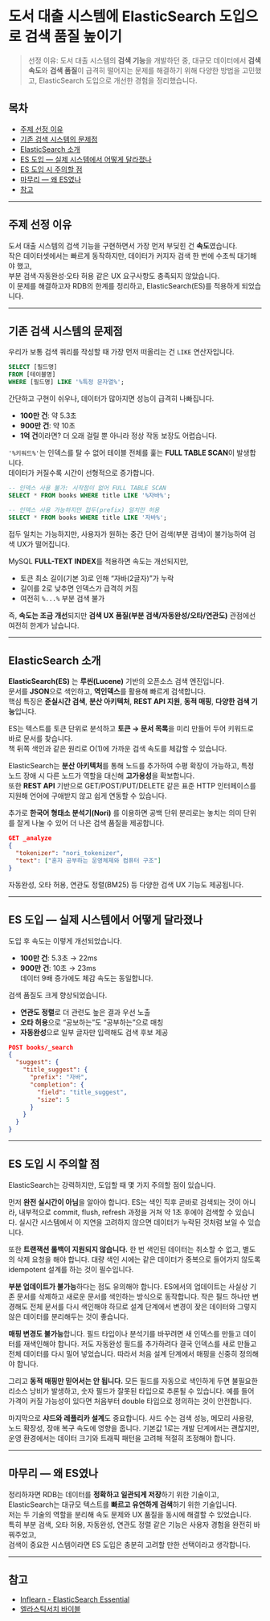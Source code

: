 # 도서 대출 시스템에 ElasticSearch 도입으로 검색 품질 높이기

> 선정 이유: 도서 대출 시스템의 **검색 기능**을 개발하던 중, 대규모 데이터에서 **검색 속도**와 **검색 품질**이 급격히 떨어지는 문제를 해결하기 위해 다양한 방법을 고민했고, ElasticSearch 도입으로 개선한 경험을 정리했습니다.

## 목차
- [주제 선정 이유](#주제-선정-이유)
- [기존 검색 시스템의 문제점](#기존-검색-시스템의-문제점)
- [ElasticSearch 소개](#elasticsearch-소개)
- [ES 도입 — 실제 시스템에서 어떻게 달라졌나](#es-도입--실제-시스템에서-어떻게-달라졌나)
- [ES 도입 시 주의할 점](#es-도입-시-주의할-점)
- [마무리 — 왜 ES였나](#마무리--왜-es였나)
- [참고](#참고)

---

## 주제 선정 이유
도서 대출 시스템의 검색 기능을 구현하면서 가장 먼저 부딪힌 건 **속도**였습니다.  
작은 데이터셋에서는 빠르게 동작하지만, 데이터가 커지자 검색 한 번에 수초씩 대기해야 했고,  
부분 검색·자동완성·오타 허용 같은 UX 요구사항도 충족되지 않았습니다.  
이 문제를 해결하고자 RDB의 한계를 정리하고, ElasticSearch(ES)를 적용하게 되었습니다.

---

## 기존 검색 시스템의 문제점

우리가 보통 검색 쿼리를 작성할 때 가장 먼저 떠올리는 건 `LIKE` 연산자입니다.

```sql
SELECT [필드명]
FROM [테이블명]
WHERE [필드명] LIKE '%특정 문자열%';
```

간단하고 구현이 쉬우나, 데이터가 많아지면 성능이 급격히 나빠집니다.

- **100만 건**: 약 5.3초
- **900만 건**: 약 10초
- **1억 건**이라면? 더 오래 걸릴 뿐 아니라 정상 작동 보장도 어렵습니다.

`'%키워드%'`는 인덱스를 탈 수 없어 테이블 전체를 훑는 **FULL TABLE SCAN**이 발생합니다.  
데이터가 커질수록 시간이 선형적으로 증가합니다.

```sql
-- 인덱스 사용 불가: 시작점이 없어 FULL TABLE SCAN
SELECT * FROM books WHERE title LIKE '%자바%';

-- 인덱스 사용 가능하지만 접두(prefix) 일치만 허용
SELECT * FROM books WHERE title LIKE '자바%';
```

접두 일치는 가능하지만, 사용자가 원하는 중간 단어 검색(부분 검색)이 불가능하여 검색 UX가 떨어집니다.

MySQL **FULL-TEXT INDEX**를 적용하면 속도는 개선되지만,
- 토큰 최소 길이(기본 3)로 인해 “자바(2글자)”가 누락
- 길이를 2로 낮추면 인덱스가 급격히 커짐
- 여전히 `%...%` 부분 검색 불가

즉, **속도는 조금 개선**되지만 **검색 UX 품질(부분 검색/자동완성/오타/연관도)** 관점에선 여전히 한계가 남습니다.

---

## ElasticSearch 소개

**ElasticSearch(ES)** 는 **루씬(Lucene)** 기반의 오픈소스 검색 엔진입니다.  
문서를 **JSON**으로 색인하고, **역인덱스**를 활용해 빠르게 검색합니다.  
핵심 특징은 **준실시간 검색**, **분산 아키텍처**, **REST API 지원**, **동적 매핑**, **다양한 검색 기능**입니다.

ES는 텍스트를 토큰 단위로 분석하고 **토큰 → 문서 목록**을 미리 만들어 두어 키워드로 바로 문서를 찾습니다.  
책 뒤쪽 색인과 같은 원리로 O(1)에 가까운 검색 속도를 체감할 수 있습니다.

ElasticSearch는 **분산 아키텍처**를 통해 노드를 추가하여 수평 확장이 가능하고, 특정 노드 장애 시 다른 노드가 역할을 대신해 **고가용성**을 확보합니다.  
또한 **REST API** 기반으로 GET/POST/PUT/DELETE 같은 표준 HTTP 인터페이스를 지원해 언어에 구애받지 않고 쉽게 연동할 수 있습니다.

추가로 **한국어 형태소 분석기(Nori)** 를 이용하면 공백 단위 분리로는 놓치는 의미 단위를 잘게 나눌 수 있어 더 나은 검색 품질을 제공합니다.

```json
GET _analyze
{
  "tokenizer": "nori_tokenizer",
  "text": ["혼자 공부하는 운영체제와 컴퓨터 구조"]
}
```

자동완성, 오타 허용, 연관도 정렬(BM25) 등 다양한 검색 UX 기능도 제공됩니다.

---

## ES 도입 — 실제 시스템에서 어떻게 달라졌나

도입 후 속도는 이렇게 개선되었습니다.

- **100만 건**: 5.3초 → 22ms
- **900만 건**: 10초 → 23ms  
  데이터 9배 증가에도 체감 속도는 동일합니다.

검색 품질도 크게 향상되었습니다.

- **연관도 정렬**로 더 관련도 높은 결과 우선 노출
- **오타 허용**으로 “공보하는”도 “공부하는”으로 매칭
- **자동완성**으로 일부 글자만 입력해도 검색 후보 제공

```json
POST books/_search
{
  "suggest": {
    "title_suggest": {
      "prefix": "자바",
      "completion": {
        "field": "title_suggest",
        "size": 5
      }
    }
  }
}
```

---

## ES 도입 시 주의할 점

ElasticSearch는 강력하지만, 도입할 때 몇 가지 주의할 점이 있습니다.

먼저 **완전 실시간이 아님**을 알아야 합니다. ES는 색인 직후 곧바로 검색되는 것이 아니라, 내부적으로 commit, flush, refresh 과정을 거쳐 약 1초 후에야 검색할 수 있습니다. 실시간 시스템에서 이 지연을 고려하지 않으면 데이터가 누락된 것처럼 보일 수 있습니다.

또한 **트랜잭션 롤백이 지원되지 않습니다.** 한 번 색인된 데이터는 취소할 수 없고, 별도의 삭제 요청을 해야 합니다. 대량 색인 시에는 같은 데이터가 중복으로 들어가지 않도록 idempotent 설계를 하는 것이 필수입니다.

**부분 업데이트가 불가능**하다는 점도 유의해야 합니다. ES에서의 업데이트는 사실상 기존 문서를 삭제하고 새로운 문서를 색인하는 방식으로 동작합니다. 작은 필드 하나만 변경해도 전체 문서를 다시 색인해야 하므로 설계 단계에서 변경이 잦은 데이터와 그렇지 않은 데이터를 분리해두는 것이 좋습니다.

**매핑 변경도 불가능**합니다. 필드 타입이나 분석기를 바꾸려면 새 인덱스를 만들고 데이터를 재색인해야 합니다. 저도 자동완성 필드를 추가하려다 결국 인덱스를 새로 만들고 전체 데이터를 다시 밀어 넣었습니다. 따라서 처음 설계 단계에서 매핑을 신중히 정의해야 합니다.

그리고 **동적 매핑만 믿어서는 안 됩니다.** 모든 필드를 자동으로 색인하게 두면 불필요한 리소스 낭비가 발생하고, 숫자 필드가 잘못된 타입으로 추론될 수 있습니다. 예를 들어 가격이 커질 가능성이 있다면 처음부터 double 타입으로 정의하는 것이 안전합니다.

마지막으로 **샤드와 레플리카 설계**도 중요합니다. 샤드 수는 검색 성능, 메모리 사용량, 노드 확장성, 장애 복구 속도에 영향을 줍니다. 기본값 1로는 개발 단계에서는 괜찮지만, 운영 환경에서는 데이터 크기와 트래픽 패턴을 고려해 적절히 조정해야 합니다.

---

## 마무리 — 왜 ES였나

정리하자면 RDB는 데이터를 **정확하고 일관되게 저장**하기 위한 기술이고,  
ElasticSearch는 대규모 텍스트를 **빠르고 유연하게 검색**하기 위한 기술입니다.  
저는 두 기술의 역할을 분리해 속도 문제와 UX 품질을 동시에 해결할 수 있었습니다.  
특히 부분 검색, 오타 허용, 자동완성, 연관도 정렬 같은 기능은 사용자 경험을 완전히 바꿔주었고,  
검색이 중요한 시스템이라면 ES 도입은 충분히 고려할 만한 선택이라고 생각합니다.

---

## 참고
- [Inflearn - ElasticSearch Essential](https://www.inflearn.com/course/elasticsearch-essential)
- [엘라스틱서치 바이블](https://product.kyobobook.co.kr/detail/S000001804054)
